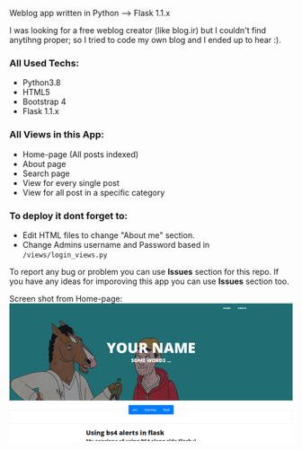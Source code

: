 Weblog app written in Python --> Flask 1.1.x

I was looking for a free weblog creator (like blog.ir) but I couldn't find anytihng proper; so I tried to code my own blog and I ended up to hear :).


### All Used Techs:
* Python3.8
* HTML5
* Bootstrap 4
* Flask 1.1.x

### All Views in this App:
* Home-page (All posts indexed)
* About page
* Search page
* View for every single post
* View for all post in a specific category

### To deploy it dont forget to:
* Edit HTML files to change "About me" section.
* Change Admins username and Password based in ```/views/login_views.py```

To report any bug or problem you can use __Issues__ section for this repo.
If you have any ideas for imporoving this app you can use __Issues__ section too.


Screen shot from Home-page:
![ss1-alt](https://raw.githubusercontent.com/mohsenFN/blog-system-/master/screen-shot/home_page.png)
